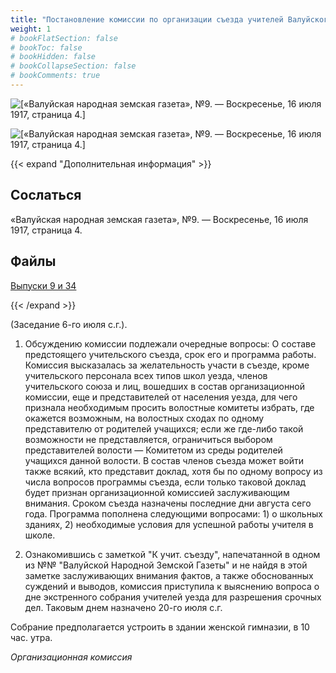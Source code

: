 ```yaml
---
title: "Постановление комиссии по организации съезда учителей Валуйского уезда"
weight: 1
# bookFlatSection: false
# bookToc: false
# bookHidden: false
# bookCollapseSection: false
# bookComments: true
---
```


![[«Валуйская народная земская газета», №9. — Воскресенье, 16 июля 1917, страница 4.]](/static/img/papers/nzg2.jpg)

![[«Валуйская народная земская газета», №9. — Воскресенье, 16 июля 1917, страница 4.]](/static/img/papers/nzg3.jpg)

{{< expand "Дополнительная информация" >}}
## Сослаться
«Валуйская народная земская газета», №9. — Воскресенье, 16 июля 1917, страница 4.

## Файлы
[Выпуски 9 и 34](https://www.dropbox.com/sh/vhynnitsmi2qqa2/AABnioX0BJjNGfbuHyRDajHpa?dl=0)

{{< /expand >}}

(Заседание 6-го июля с.г.).

1. Обсуждению комиссии подлежали очередные вопросы: О составе предстоящего учительского съезда, срок его и программа работы. Комиссия высказалась за желательность участи в съезде, кроме учительского персонала всех типов школ уезда, членов учительского союза и лиц, вошедших в состав организационной комиссии, еще и представителей от населения уезда, для чего признала необходимым просить волостные комитеты избрать, где окажется возможным, на волостных сходах по одному представителю от родителей учащихся; если же где-либо такой возможности не представляется, ограничиться выбором представителей волости — Комитетом из среды родителей учащихся данной волости. В состав членов съезда может войти также всякий, кто представит доклад, хотя бы по одному вопросу из числа вопросов программы съезда, если только таковой доклад будет признан организационной комиссией заслуживающим внимания. Сроком съезда назначены последние дни августа сего года. Программа пополнена следующими вопросами: 1) о школьных зданиях, 2) необходимые условия для успешной работы учителя в школе.

2. Ознакомившись с заметкой "К учит. съезду", напечатанной в одном из №№ "Валуйской Народной Земской Газеты" и не найдя в этой заметке заслуживающих внимания фактов, а также обоснованных суждений и выводов, комиссия приступила к выяснению вопроса о дне экстренного собрания учителей уезда для разрешения срочных дел. Таковым днем назначено 20-го июля с.г.

Собрание предполагается устроить в здании женской гимназии, в 10 час. утра.

*Организационная комиссия*
